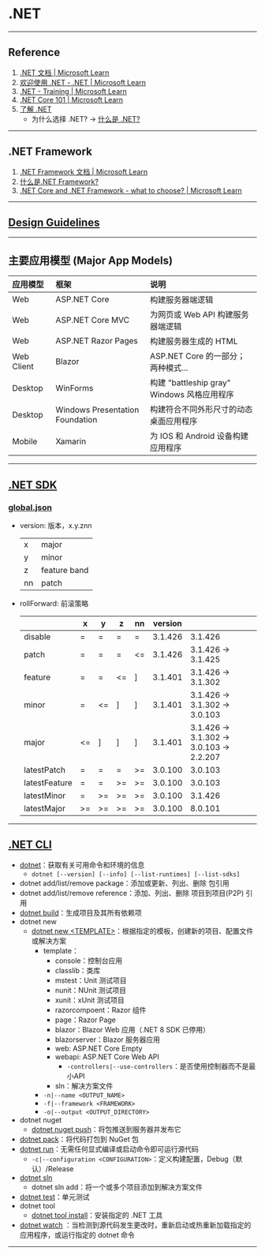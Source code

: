 # .NET

---
## Reference
1. [.NET 文档 | Microsoft Learn](https://learn.microsoft.com/zh-cn/dotnet/)
2. [欢迎使用 .NET - .NET | Microsoft Learn](https://learn.microsoft.com/zh-cn/dotnet/welcome)
3. [.NET - Training | Microsoft Learn](https://learn.microsoft.com/zh-cn/training/browse/?expanded=dotnet&products=dotnet)
4. [.NET Core 101 | Microsoft Learn](https://learn.microsoft.com/zh-cn/shows/NET-Core-101/)
5. [了解 .NET](https://dotnet.microsoft.com/zh-cn/learn)
    - 为什么选择 .NET? → [什么是 .NET?](https://dotnet.microsoft.com/zh-cn/learn/dotnet/what-is-dotnet)
---
## .NET Framework
1. [.NET Framework 文档 | Microsoft Learn](https://learn.microsoft.com/zh-CN/dotnet/framework/)
2. [什么是.NET Framework?](https://dotnet.microsoft.com/zh-cn/learn/dotnet/what-is-dotnet-framework)
3. [.NET Core and .NET Framework - what to choose? | Microsoft Learn](https://docs.microsoft.com/zh-cn/shows/desktop-and-net-core-101/net-core-and-net-framework-what-to-choose)
---
## [Design Guidelines](https://learn.microsoft.com/zh-cn/dotnet/standard/design-guidelines/)

---
## 主要应用模型 (Major App Models)
| 应用模型       | 框架                              | 说明                                  |
|:-----------|:--------------------------------|:------------------------------------|
| Web        | ASP.NET Core                    | 构建服务器端逻辑                            |
| Web        | ASP.NET Core MVC                | 为网页或 Web API 构建服务器端逻辑               |
| Web        | ASP.NET Razor Pages             | 构建服务器生成的 HTML                       |
| Web Client | Blazor                          | ASP.NET Core 的一部分；两种模式...           |
| Desktop    | WinForms                        | 构建 "battleship gray" Windows 风格应用程序 |
| Desktop    | Windows Presentation Foundation | 构建符合不同外形尺寸的动态桌面应用程序                 |
| Mobile     | Xamarin                         | 为 IOS 和 Android 设备构建应用程序            |
---
## [.NET SDK](https://learn.microsoft.com/zh-cn/dotnet/core/sdk)
### [global.json](https://learn.microsoft.com/zh-cn/dotnet/core/tools/global-json)
- version: 版本，x.y.znn

  |    |              |
  |----|--------------|
  | x  | major        |
  | y  | minor        |
  | z  | feature band |
  | nn | patch        |
- rollForward: 前滚策略

  |               | x   | y   | z   | nn  | version |                                       |
  |---------------|-----|-----|-----|-----|---------|---------------------------------------|
  | disable       | =   | =   | =   | =   | 3.1.426 | 3.1.426                               |
  | patch         | =   | =   | =   | <=  | 3.1.426 | 3.1.426 → 3.1.425                     |
  | feature       | =   | =   | <=  | ]   | 3.1.401 | 3.1.426 → 3.1.302                     |
  | minor         | =   | <=  | ]   | ]   | 3.1.401 | 3.1.426 → 3.1.302 → 3.0.103           |
  | major         | <=  | ]   | ]   | ]   | 3.1.401 | 3.1.426 → 3.1.302 → 3.0.103 → 2.2.207 |
  | latestPatch   | =   | =   | =   | \>= | 3.0.100 | 3.0.103                               |
  | latestFeature | =   | =   | \>= | \>= | 3.0.100 | 3.0.103                               |
  | latestMinor   | =   | \>= | \>= | \>= | 3.0.100 | 3.1.426                               |
  | latestMajor   | \>= | \>= | \>= | \>= | 3.0.100 | 8.0.101                               |
---
## [.NET CLI](https://learn.microsoft.com/zh-cn/dotnet/core/tools/)
- [dotnet](https://learn.microsoft.com/zh-cn/dotnet/core/tools/dotnet)：获取有关可用命令和环境的信息
    - `dotnet [--version] [--info] [--list-runtimes] [--list-sdks]`
- dotnet add/list/remove package：添加或更新、列出、删除 包引用
- dotnet add/list/remove reference：添加、列出、删除 项目到项目(P2P) 引用
- [dotnet build](https://learn.microsoft.com/zh-cn/dotnet/core/tools/dotnet-build)：生成项目及其所有依赖项
- dotnet new
    - [dotnet new \<TEMPLATE>](https://learn.microsoft.com/zh-cn/dotnet/core/tools/dotnet-new)：根据指定的模板，创建新的项目、配置文件或解决方案
        - template：
            - console：控制台应用
            - classlib：类库
            - mstest：Unit 测试项目
            - nunit：NUnit 测试项目
            - xunit：xUnit 测试项目
            - razorcompoent：Razor 组件
            - page：Razor Page
            - blazor：Blazor Web 应用（.NET 8 SDK 已停用）
            - blazorserver：Blazor 服务器应用
            - web: ASP.NET Core Empty
            - webapi: ASP.NET Core Web API
                - `-controllers|--use-controllers`：是否使用控制器而不是最小API
            - sln：解决方案文件
        - `-n|--name <OUTPUT_NAME>`
        - `-f|--framework <FRAMEWORK>`
        - `-o|--output <OUTPUT_DIRECTORY>`
- dotnet nuget
    - [dotnet nuget push](https://learn.microsoft.com/zh-cn/dotnet/core/tools/dotnet-nuget-push)：将包推送到服务器并发布它
- [dotnet pack](https://learn.microsoft.com/zh-cn/dotnet/core/tools/dotnet-pack)：将代码打包到 NuGet 包
- [dotnet run](https://learn.microsoft.com/zh-cn/dotnet/core/tools/dotnet-run)：无需任何显式编译或启动命令即可运行源代码
    - `-c|--configuration <CONFIGURATION>`：定义构建配置，Debug（默认）/Release
- [dotnet sln](https://learn.microsoft.com/zh-cn/dotnet/core/tools/dotnet-sln)
    - dotnet sln add：将一个或多个项目添加到解决方案文件
- [dotnet test](https://learn.microsoft.com/zh-cn/dotnet/core/tools/dotnet-test)：单元测试
- dotnet tool
    - [dotnet tool install](https://learn.microsoft.com/zh-cn/dotnet/core/tools/dotnet-tool-install)：安装指定的 .NET 工具
- [dotnet watch](https://learn.microsoft.com/zh-cn/dotnet/core/tools/dotnet-watch)
  ：当检测到源代码发生更改时，重新启动或热重新加载指定的应用程序，或运行指定的 dotnet 命令
---
